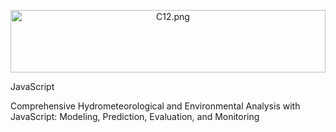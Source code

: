  <p align="center" style="margin-bottom: 1px;">
  <img src="C12.png" alt="C12.png" width="100%" style="max-height: 100px; object-fit: cover;"/>
 <p

# JavaScript
Comprehensive Hydrometeorological and Environmental Analysis with JavaScript: Modeling, Prediction, Evaluation, and Monitoring
